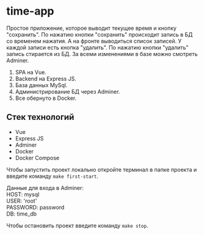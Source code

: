 # time-app

Простое приложение, которое выводит текущее время и кнопку "сохранить". По нажатию кнопки "сохранить" происходит запись в БД со временем нажатия. А на фронте выводиться список записей. У каждой записи есть кнопка "удалить". По нажатию кнопки "удалить" запись стирается из БД. За всеми изменениями в базе можно смотреть Adminer.

1. SPA на Vue.
2. Backend на Express JS.
3. База данных MySql.
4. Администрирование БД через Adminer.
5. Все обернуто в Docker.

## Стек технологий

- Vue
- Express JS
- Adminer
- Docker
- Docker Compose

Чтобы запустить проект локально откройте терминал в папке проекта и введите команду `make first-start`.

Данные для входа в Adminer:\
HOST: mysql\
USER: 'root'\
PASSWORD: password\
DB: time_db

Чтобы остановить проект введите команду `make stop`.
